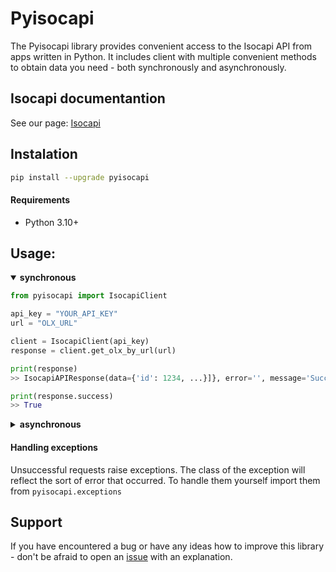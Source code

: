 # Pyisocapi
The Pyisocapi library provides convenient access to the Isocapi API from apps written in Python.
It includes client with multiple convenient methods to obtain data you need - both synchronously and asynchronously.

## Isocapi documentantion
See our page: [Isocapi](https://isocapi.com/docs/)

## Instalation
```sh
pip install --upgrade pyisocapi
```

#### Requirements
- Python 3.10+

## Usage:
<details open>
    <summary><b>synchronous</b></summary> 
    
```py
from pyisocapi import IsocapiClient

api_key = "YOUR_API_KEY"
url = "OLX_URL"

client = IsocapiClient(api_key)
response = client.get_olx_by_url(url)

print(response)
>> IsocapiAPIResponse(data={'id': 1234, ...}]}, error='', message='Successfully retrieved data', success=True)

print(response.success)
>> True
```
</details>

<details>
    <summary><b>asynchronous</b></summary>

```python
import asyncio
from pyisocapi import IsocapiClient

async def main():
    api_key = "YOUR_API_KEY"
    url = "OLX_URL"

    client = IsocapiClient(api_key)
    response = await client.get_olx_by_url_async(url)

    print(response)

asyncio.run(main())

>> IsocapiAPIResponse(data={'id': 1234, ...}]}, error='', message='Successfully retrieved data', success=True)

print(response.success)
>> True
```
</details>

#### Handling exceptions
Unsuccessful requests raise exceptions. The class of the exception will reflect the sort of error that occurred. To handle them yourself import them from `pyisocapi.exceptions`


## Support
If you have encountered a bug or have any ideas how to improve this library - don't be afraid to open an [issue](https://github.com/isocsoft/pyisocapi/issues/new) with an explanation.
